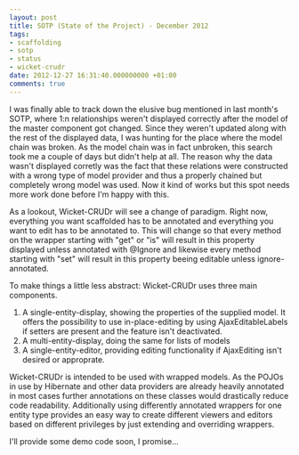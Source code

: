```yaml
---
layout: post
title: SOTP (State of the Project) - December 2012
tags:
- scaffolding
- sotp
- status
- wicket-crudr
date: 2012-12-27 16:31:40.000000000 +01:00
comments: true
---
```

I was finally able to track down the elusive bug mentioned in last month's SOTP, where 1:n relationships weren't displayed correctly after the model of the master component got changed. Since they weren't updated along with the rest of the displayed data, I was hunting for the place where the model chain was broken. As the model chain was in fact unbroken, this search took me a couple of days but didn't help at all. The reason why the data wasn't displayed corretly was the fact that these relations were constructed with a wrong type of model provider and thus a properly chained but completely wrong model was used. Now it kind of works but this spot needs more work done before I'm happy with this.

As a lookout, Wicket-CRUDr will see a change of paradigm. Right now, everything you want scaffolded has to be annotated and everything you want to edit has to be annotated to. This will change so that every method on the wrapper starting with &quot;get&quot; or &quot;is&quot; will result in this property displayed unless annotated with @Ignore and likewise every method starting with &quot;set&quot; will result in this property beeing editable unless ignore-annotated.


To make things a little less abstract: 
Wicket-CRUDr uses three main components. 

1. A single-entity-display, showing the properties of the supplied model. It offers the possibility to use in-place-editing by using AjaxEditableLabels if setters are present and the feature isn't deactivated. 
2. A multi-entity-display, doing the same for lists of models 
3. A single-entity-editor, providing editing functionality if AjaxEditing isn't desired or approprate. 

Wicket-CRUDr is intended to be used with wrapped models. As the POJOs in use by Hibernate and other data providers are already heavily annotated in most cases further annotations on these classes would drastically reduce code readability. Additionally using differently annotated wrappers for one entity type provides an easy way to create different viewers and editors based on different privileges by just extending and overriding wrappers.
 
I'll provide some demo code soon, I promise...<br /></p></div>